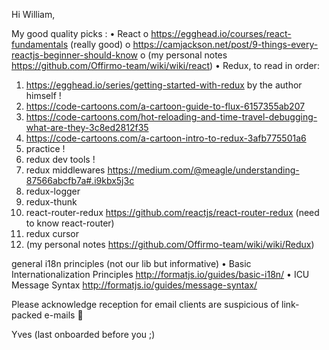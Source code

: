 Hi William,

My good quality picks :
•	React
o	https://egghead.io/courses/react-fundamentals (really good)
o	https://camjackson.net/post/9-things-every-reactjs-beginner-should-know
o	(my personal notes https://github.com/Offirmo-team/wiki/wiki/react)
•	Redux, to read in order:
1.	https://egghead.io/series/getting-started-with-redux by the author himself !
2.	https://code-cartoons.com/a-cartoon-guide-to-flux-6157355ab207
3.	https://code-cartoons.com/hot-reloading-and-time-travel-debugging-what-are-they-3c8ed2812f35
4.	https://code-cartoons.com/a-cartoon-intro-to-redux-3afb775501a6
5.	practice !
6.	redux dev tools !
7.	redux middlewares https://medium.com/@meagle/understanding-87566abcfb7a#.i9kbx5j3c
8.	redux-logger
9.	redux-thunk
10.	react-router-redux https://github.com/reactjs/react-router-redux (need to know react-router)
11.	redux cursor
12.	(my personal notes https://github.com/Offirmo-team/wiki/wiki/Redux)

general i18n principles (not our lib but informative)
•	Basic Internationalization Principles http://formatjs.io/guides/basic-i18n/
•	ICU Message Syntax http://formatjs.io/guides/message-syntax/

Please acknowledge reception for email clients are suspicious of link-packed e-mails 

Yves (last onboarded before you ;)


